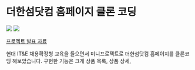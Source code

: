 더한섬닷컴 홈페이지 클론 코딩
======================
<span><img src="https://img.shields.io/badge/spring-%236DB33F.svg?style=for-the-badge&logo=spring&logoColor=white"/></span>
<span><img src="https://img.shields.io/badge/Oracle-F80000?style=for-the-badge&logo=oracle&logoColor=white"/></span>

[프로젝트 발표 자료](https://github.com/yoolim12/HyundaiMiniProject/files/10931129/Spring.Mini.Project.PPT.pptx)
<br />

현대 IT&E 채용확정형 교육을 들으면서 미니프로젝트로 더한섬닷컴 홈페이지를 클론코딩 해보았습니다.
구현한 기능은 크게 상품 목록, 상품 상세, 
